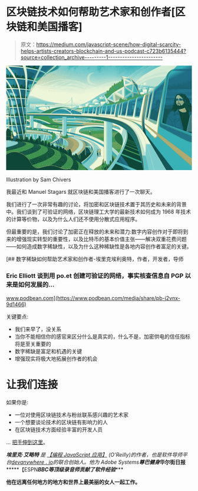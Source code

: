# 区块链技术如何帮助艺术家和创作者[区块链和美国播客]

> 原文：<https://medium.com/javascript-scene/how-digital-scarcity-helps-artists-creators-blockchain-and-us-podcast-c723b6135444?source=collection_archive---------1----------------------->

![](img/2ebd09fe42123d24611d48743ddc902f.png)

Illustration by Sam Chivers

我最近和 Manuel Stagars 就区块链和美国播客进行了一次聊天。

我们进行了一次非常有趣的讨论，将加密和区块链技术置于其历史和未来的背景中。我们谈到了可验证的网络，区块链理工大学的最新技术如何成为 1968 年技术的计算等价物，以及为什么人们还不使用分散式应用程序。

但最重要的是，我们讨论了加密正在释放的未来和潜力:数字内容创作对于即将到来的增强现实转型的重要性，以及比特币的基本价值主张——解决双重花费问题——如何造成数字稀缺性，以及为什么这种稀缺性是各地内容创作者富足的关键。

[](https://www.podbean.com/media/share/pb-j2vnx-9d1466) [## 数字稀缺如何帮助艺术家和创作者-埃里克埃利奥特，作者，开发者，导师

### Eric Elliott 谈到用 po.et 创建可验证的网络，事实核查信息自 PGP 以来是如何发展的…

www.podbean.com](https://www.podbean.com/media/share/pb-j2vnx-9d1466) 

关键要点:

*   我们来早了，没关系
*   当你不能相信你的感官来区分什么是真实的，什么不是，加密供电的信任指标将是至关重要的
*   数字稀缺是富足和机遇的关键
*   增强现实将极大地拓展创作者的机会

# 让我们连接

如果你是:

*   一位对使用区块链技术与粉丝联系感兴趣的艺术家
*   一个想要谈论技术的区块链有影响力的人
*   在区块链技术方面经验丰富的开发人员

… [把手伸到这里](https://paralleldrive.zendesk.com/hc/en-us/requests/new)。

***埃里克·艾略特*** *是* [*【编程 JavaScript 应用】*](http://pjabook.com) *(O'Reilly)的作者，也是软件导师平台*[*devanywhere . io*](https://devanywhere.io/)*的联合创始人。他为 Adobe Systems******尊巴健身*******华尔街日报*******【ESPN*******BBC****等顶级录音师贡献了软件经验******

**他在远离任何地方的地方和世界上最美丽的女人一起工作。**